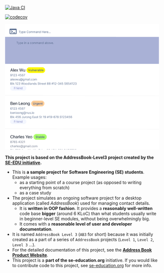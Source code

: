 [![Java CI](https://github.com/AY2526S1-CS2103T-T09-1/tp/actions/workflows/gradle.yml/badge.svg?branch=master)](https://github.com/AY2526S1-CS2103T-T09-1/tp/actions/workflows/gradle.yml)

[![codecov](https://codecov.io/gh/AY2526S1-CS2103-T09-01/tp/branch/master/graph/badge.svg?token=X0CYY9ZH9P)](https://codecov.io/gh/AY2526S1-CS2103-T09-01/tp)

![Ui](docs/images/Ui.png)

__This project is based on the AddressBook-Level3 project created by the [SE-EDU initiative](https://se-education.org).__
- This is **a sample project for Software Engineering (SE) students**.<br>
  Example usages:
  - as a starting point of a course project (as opposed to writing everything from scratch)
  - as a case study
- The project simulates an ongoing software project for a desktop application (called _AddressBook_) used for managing contact details.
  - It is **written in OOP fashion**. It provides a **reasonably well-written** code base **bigger** (around 6 KLoC) than what students usually write in beginner-level SE modules, without being overwhelmingly big.
  - It comes with a **reasonable level of user and developer documentation**.
- It is named `AddressBook Level 3` (`AB3` for short) because it was initially created as a part of a series of `AddressBook` projects (`Level 1`, `Level 2`, `Level 3` ...).
- For the detailed documentation of this project, see the **[Address Book Product Website](https://se-education.org/addressbook-level3)**.
- This project is a **part of the se-education.org** initiative. If you would like to contribute code to this project, see [se-education.org](https://se-education.org/#contributing-to-se-edu) for more info.
